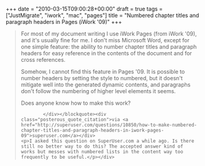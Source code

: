 +++
date = "2010-03-15T09:00:28+00:00"
draft = true
tags = ["JustMigrate", "iwork", "mac", "pages"]
title = "Numbered chapter titles and paragraph headers in Pages (iWork '09)"
+++
<div class="posterous_bookmarklet_entry">
      <blockquote><div>
                <p>For most of my document writing I use iWork Pages (from iWork '09), and it's usually fine for me. I don't miss Microsoft Word, except for one simple feature: the ability to number chapter titles and paragraph headers for easy reference in the contents of the document and for cross references.</p>

<p>Somehow, I cannot find this feature in Pages '09. It is possible to number headers by setting the style to numbered, but it doesn't mitigate well into the generated dynamic contents, and paragraphs don't follow the numbering of higher level elements it seems.</p>

<p>Does anyone know how to make this work?</p>

            </div></blockquote><div class="posterous_quote_citation">via <a href="http://superuser.com/questions/10850/how-to-make-numbered-chapter-titles-and-paragraph-headers-in-iwork-pages-09">superuser.com</a></div>
    <p>I asked this question on SuperUser.com a while ago. Is there still no better way to do this? The accepted answer kind of works but messes with numbered lists in the content way too frequently to be useful.</p></div>